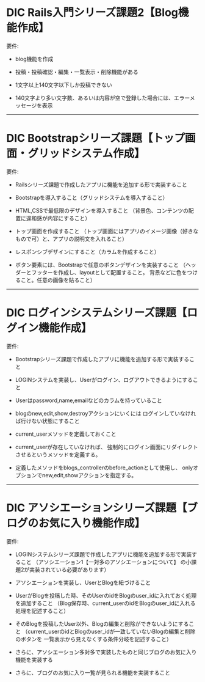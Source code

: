 # DIC Rails入門シリーズ課題2【Blog機能作成】
要件:

* blog機能を作成

* 投稿・投稿確認・編集・一覧表示・削除機能がある

* 1文字以上140文字以下しか投稿できない

* 140文字より多い文字数、あるいは内容が空で登録した場合には、エラーメッセージを表示

---
# DIC Bootstrapシリーズ課題【トップ画面・グリッドシステム作成】
要件:

* Railsシリーズ課題で作成したアプリに機能を追加する形で実装すること

* Bootstrapを導入すること（グリッドシステムを導入すること）

* HTML,CSSで最低限のデザインを導入すること
  （背景色、コンテンツの配置に違和感が内容にすること）

* トップ画面を作成すること
  （トップ画面にはアプリのイメージ画像（好きなもので可）と、アプリの説明文を入れること）

* レスポンシブデザインにすること（カラムを作成すること）

* ボタン要素には、Bootstrapで任意のボタンデザインを実装すること
  （ヘッダーとフッターを作成し、layoutとして配置すること。
    背景などに色をつけること。任意の画像を貼ること）

---
# DIC ログインシステムシリーズ課題【ログイン機能作成】
要件:

* Bootstrapシリーズ課題で作成したアプリに機能を追加する形で実装すること

* LOGINシステムを実装し、Userがログイン、ログアウトできるようにすること

* Userはpassword,name,emailなどのカラムを持っていること

* blogのnew,edit,show,destroyアクションにいくには
  ログインしていなければ行けない状態にすること

* current_userメソッドを定義しておくこと

* current_userが存在していなければ、
  強制的にログイン画面にリダイレクトさせるというメソッドを定義する。

* 定義したメソッドをblogs_controllerのbefore_actionとして使用し、
  onlyオプションでnew,edit,showアクションを指定する。

---
# DIC アソシエーションシリーズ課題【ブログのお気に入り機能作成】
要件:
* LOGINシステムシリーズ課題で作成したアプリに機能を追加する形で実装すること
  （アソシエーション1【一対多のアソシエーションについて】
    の小課題2が実装されている必要があります）

* アソシエーションを実装し、UserとBlogを紐づけること

* UserがBlogを投稿した時、そのUserのidをBlogのuser_idに入れておく処理を追加すること
  （Blog保存時、current_userのidをBlogのuser_idに入れる処理を記述すること）

* そのBlogを投稿したUser以外、Blogの編集と削除ができないようにすること
  （current_userのidとBlogのuser_idが一致していないBlogの編集と削除のボタンを
    一覧表示から見えなくする条件分岐を記述すること）

* さらに、アソシエーション多対多で実装したものと同じブログのお気に入り機能を実装する

* さらに、ブログのお気に入り一覧が見られる機能を実装すること


